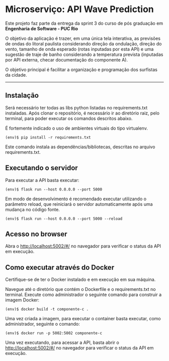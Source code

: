 # Microserviço: API Wave Prediction

Este projeto faz parte da entrega da sprint 3 do curso de pós graduação em **Engenharia de Software - PUC Rio** 

O objetivo da aplicação é trazer, em uma única tela interativa, as previsões de ondas do litoral paulista considerando direção da ondulação, direção do vento, tamanho de onda esperado (rotas inputadas por esta API) e uma sugestão de traje de banho considerando a temperatura prevista (inputadas por API externa, checar documentação do componente A). 

O objetivo principal é facilitar a organização e programação dos surfistas da cidade. 

---

## Instalação

Será necessário ter todas as libs python listadas no requirements.txt instaladas. Após clonar o repositório, é necessário ir ao diretório raiz, pelo terminal, para poder executar os comandos descritos abaixo.

É fortemente indicado o uso de ambientes virtuais do tipo virtualenv.

```
(env)$ pip install -r requirements.txt
```

Este comando instala as dependências/bibliotecas, descritas no arquivo requirements.txt.

## Executando o servidor
Para executar a API basta executar:

```
(env)$ flask run --host 0.0.0.0 --port 5000
```

Em modo de desenvolvimento é recomendado executar utilizando o parâmetro reload, que reiniciará o servidor automaticamente após uma mudança no código fonte.

```
(env)$ flask run --host 0.0.0.0 --port 5000 --reload
```

## Acesso no browser
Abra o [http://localhost:5002/#/](http://localhost:5002/#/) no navegador para verificar o status da API em execução.

## Como executar através do Docker


Certifique-se de ter o Docker instalado e em execução em sua máquina.

Navegue até o diretório que contém o Dockerfile e o requirements.txt no terminal. Execute como administrador o seguinte comando para construir a imagem Docker:

```
(env)$ docker build -t componente-c .
```

Uma vez criada a imagem, para executar o container basta executar, como administrador, seguinte o comando:

```
(env)$ docker run -p 5002:5002 componente-c
```

Uma vez executando, para acessar a API, basta abrir o [http://localhost:5002/#/](http://localhost:5002/#/) no navegador para verificar o status da API em execução.



